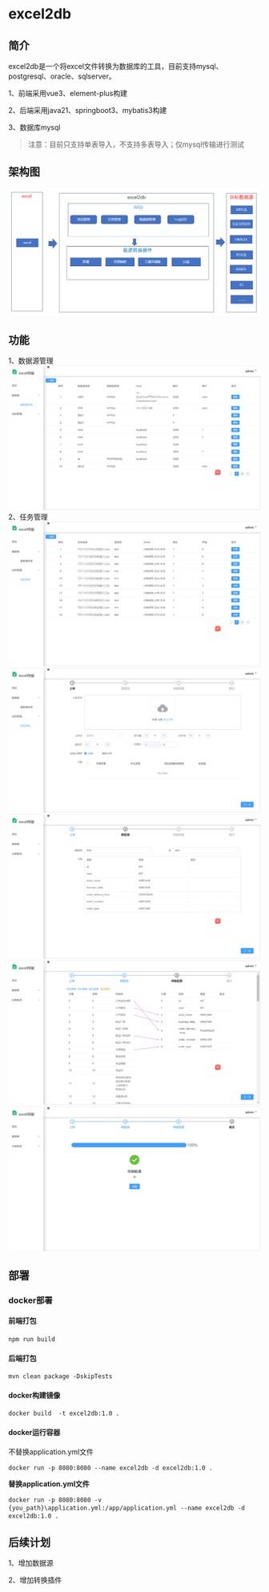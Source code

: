 # excel2db
## 简介
excel2db是一个将excel文件转换为数据库的工具，目前支持mysql、postgresql、oracle、sqlserver。

1、前端采用vue3、element-plus构建

2、后端采用java21、springboot3、mybatis3构建

3、数据库mysql

> 注意：目前只支持单表导入，不支持多表导入；仅mysql传输进行测试

## 架构图
![img.png](img/design.png)

## 功能

1、数据源管理
![img.png](img/img.png)
2、任务管理
![img_1.png](img/img_1.png)
![img_2.png](img/img_2.png)
![img_3.png](img/img_3.png)
![img_4.png](img/img_4.png)
![img_5.png](img/img_5.png)

## 部署

### docker部署

#### 前端打包

```vue
npm run build
```

#### 后端打包

```
mvn clean package -DskipTests
```

#### docker构建镜像

```
docker build  -t excel2db:1.0 . 
```

#### docker运行容器

不替换application.yml文件

```
docker run -p 8080:8080 --name excel2db -d excel2db:1.0 . 
```

**替换application.yml文件**

```
docker run -p 8080:8080 -v {you_path}\application.yml:/app/application.yml --name excel2db -d excel2db:1.0 .
```



## 后续计划

1、增加数据源

2、增加转换插件
